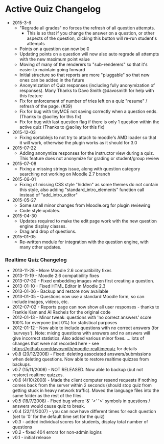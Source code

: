 
# Active Quiz Changelog 

* 2015-3-6
    * "Regrade all grades" no forces the refresh of all question attempts.  
        * This is so that if you change the answer on a question, or other aspects of the question, clicking this button will re-run student's attempts
    * Points on a question can now be 0
    * Updating points on a question will now also auto regrade all attempts with the new maximum point value
    * Moving of many of the renderers to "sub-renderers" so that it's easier to maintain going forward
    * Initial structure so that reports are more "pluggable" so that new ones can be added in the future
    * Anonymization of Quiz responses (including fully anonymization of responses).  Many Thanks to Davo Smith @davosmith for help with this feature
    * Fix for enforcement of number of tries left on a quiz "resume" / refresh of the page.  (#39)
    * Fix for bug with tinyMCE not saving correctly when a question ends. (Thanks to @aolley for this fix)
    * Fix for bug with last question flag if there is only 1 question within the active quiz (Thanks to @aolley for this fix)
* 2015-12-03
    * Fixing sortablejs to not try to attach to moodle's AMD loader so that it will work, otherwise the plugin works as it should for 3.0
* 2015-07-22 
    * Adding anonymize responses for the instructor view during a quiz.  This feature does not anonymize for grading or student/group review
* 2015-07-08 
    * Fixing a missing strings issue, along with question category searching not working on Moodle 2.7 branch
* 2015-06-01
    * Fixing of missing CSS style "hidden" as some themes do not contain this style, also adding "standard_intro_elements"
             function call instead of "add_intro_editor"
* 2015-05-27 
    * Some small minor changes from Moodle.org for plugin reviewing
    * Code style updates.
* 2015-04-30 
    * Updates required to make the edit page work with the new question engine display classes.
    * Drag and drop of questions.
* 2015-01-05 
    * Re-written module for integration with the question engine, with many other updates.

### Realtime Quiz Changelog

* 2013-11-28 - More Moodle 2.6 compatibility fixes
* 2013-11-19 - Moodle 2.6 compatibility fixes
* 2013-07-30 - Fixed embedding images when first creating a question.
* 2013-01-10 - Fixed HTML Editor in Moodle 2.3
* 2013-01-06 - Backup and restore now available
* 2013-01-05 - Questions now use a standard Moodle form, so can include images, videos, etc.
* 2012-07-02 - Reports page can now show all user responses - thanks to Frankie Kam and Al Rachels for the original code
* 2012-01-13 - Minor tweak: questions with 'no correct answers' score 100% for everyone (not 0%) for statistical purposes
* 2012-01-12 - Now able to include questions with no correct answers (for 'surveys'). Note: mixing questions with answers
              and no answers will give incorrect statistics. Also added various minor fixes.
... lots of changes that were not recorded here - see https://github.com/davosmith/moodle-realtimequiz for details
* v0.8 (20/12/2008) - Fixed: deleting associated answers/submissions when deleting questions. Now able to restore realtime
                    quizzes from backups.
* v0.7 (15/11/2008) - NOT RELEASED. Now able to backup (but not restore) realtime quizzes.
* v0.6 (4/10/2008) - Made the client computer resend requests if nothing comes back from the server within 2 seconds
                   (should stop quiz from getting stuck in heavy network traffic). Moved the language files into the
                   same folder as the rest of the files.
* v0.5 (18/7/2008) - Fixed bug where '&' '<' '>' symbols in questions / answers would cause quiz to break.
* v0.4 (22/11/2007) - you can now have different times for each question (set to '0' for the default time set for the quiz)
* v0.3 - added individual scores for students, display total number of questions
* v0.2 - fixed 404 errors for non-admin logins
* v0.1 - initial release